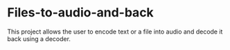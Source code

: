 # Files-to-audio-and-back
This project allows the user to encode text or a file into audio and decode it back using a decoder.
